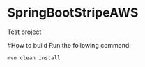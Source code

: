 # SpringBootStripeAWS
Test project

#How to build
Run the following command:
```
mvn clean install
```
